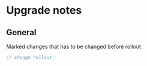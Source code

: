 # Upgrade notes

## General

Marked changes that has to be changed before rollout
```php
// change rollout
```